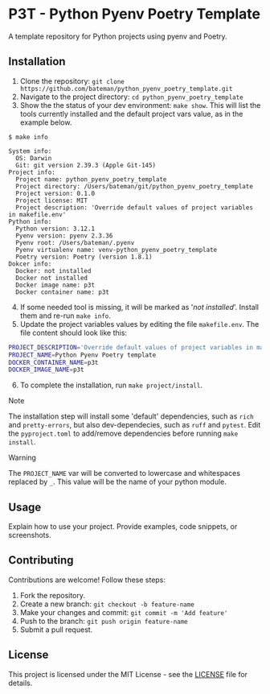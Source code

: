 # P3T - Python Pyenv Poetry Template

A template repository for Python projects using pyenv and Poetry.

## Installation

1. Clone the repository: `git clone https://github.com/bateman/python_pyenv_poetry_template.git`
2. Navigate to the project directory: `cd python_pyenv_poetry_template`
3. Show the the status of your dev environment: `make show`. This will list the tools currently installed and the default project vars value, as in the example below.
```console
$ make info

System info:
  OS: Darwin
  Git: git version 2.39.3 (Apple Git-145)
Project info:
  Project name: python_pyenv_poetry_template
  Project directory: /Users/bateman/git/python_pyenv_poetry_template
  Project version: 0.1.0
  Project license: MIT
  Project description: 'Override default values of project variables in makefile.env'
Python info:
  Python version: 3.12.1
  Pyenv version: pyenv 2.3.36
  Pyenv root: /Users/bateman/.pyenv
  Pyenv virtualenv name: venv-python_pyenv_poetry_template
  Poetry version: Poetry (version 1.8.1)
Dokcer info:
  Docker: not installed
  Docker not installed
  Docker image name: p3t
  Docker container name: p3t
```
4. If some needed tool is missing, it will be marked as '*not installed*'. Install them and re-run `make info`.
5. Update the project variables values  by editing the file `makefile.env`. The file content should look like this:
```bash
PROJECT_DESCRIPTION='Override default values of project variables in makefile.env'
PROJECT_NAME=Python Pyenv Poetry template
DOCKER_CONTAINER_NAME=p3t
DOCKER_IMAGE_NAME=p3t
```
6. To complete the installation, run `make project/install`.

> [!NOTE]
> The installation step will install some 'default' dependencies, such as `rich` and `pretty-errors`, but also dev-dependecies, such as `ruff` and `pytest`.
> Edit the `pyproject.toml` to add/remove dependencies before running `make install`.

> [!WARNING]
> The `PROJECT_NAME` var will be converted to lowercase and whitespaces replaced by `_`. This value will be the name of your python module.

## Usage

Explain how to use your project. Provide examples, code snippets, or screenshots.

## Contributing

Contributions are welcome! Follow these steps:
1. Fork the repository.
2. Create a new branch: `git checkout -b feature-name`
3. Make your changes and commit: `git commit -m 'Add feature'`
4. Push to the branch: `git push origin feature-name`
5. Submit a pull request.

## License

This project is licensed under the MIT License - see the [LICENSE](LICENSE) file for details.
